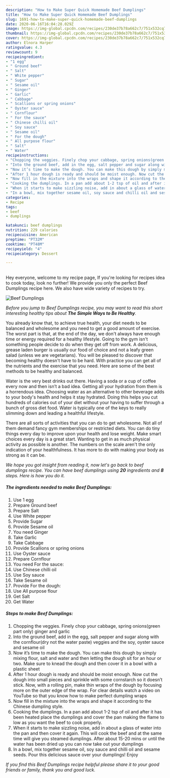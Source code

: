 ```yaml
---
description: "How to Make Super Quick Homemade Beef Dumplings"
title: "How to Make Super Quick Homemade Beef Dumplings"
slug: 1691-how-to-make-super-quick-homemade-beef-dumplings
date: 2020-06-16T16:04:28.029Z
image: https://img-global.cpcdn.com/recipes/230de37b78a662c7/751x532cq70/beef-dumplings-recipe-main-photo.jpg
thumbnail: https://img-global.cpcdn.com/recipes/230de37b78a662c7/751x532cq70/beef-dumplings-recipe-main-photo.jpg
cover: https://img-global.cpcdn.com/recipes/230de37b78a662c7/751x532cq70/beef-dumplings-recipe-main-photo.jpg
author: Elnora Harper
ratingvalue: 4.3
reviewcount: 9
recipeingredient:
- "1 egg"
- " Ground beef"
- " Salt"
- " White pepper"
- " Sugar"
- " Sesame oil"
- " Ginger"
- " Garlic"
- " Cabbage"
- " Scallions or spring onions"
- " Oyster sauce"
- " Cornflour"
- " For the sauce"
- " Chinese chilli oil"
- " Soy sauce"
- " Sesame oil"
- " For the dough"
- " All purpose flour"
- " Salt"
- " Water"
recipeinstructions:
- "Chopping the veggies. Finely chop your cabbage, spring onions(green part only) ginger and garlic"
- "Into the ground beef, add in the egg, salt pepper and sugar along with the cornflour(dry not the water paste) veggies and the soy, oyster sauce and sesame oil"
- "Now it’s time to make the dough. You can make this dough by simply mixing flour, salt and water and then letting the dough sit for an hour or two. Make sure to knead the dough and then cover it in a bowl with a plastic sheet"
- "After 1 hour dough is ready and should be moist enough. Now cut the dough into small pieces and sprinkle with some cornstarch so it doesn’t stick. Now, with a rolling pin, make thin wraps of the dough by focusing more on the outer edge of the wrap. For clear details watch a video on YouTube so that you know how to make perfect dumpling wraps"
- "Now fill in the mixture into the wraps and shape it according to the Chinese dumpling style."
- "Cooking the dumplings. In a pan add about 1-2 tsp of oil and after it has been heated place the dumplings and cover the pan making the flame to low as you want the beef to cook properly."
- "When it starts to make sizzling noise, add in about a glass of water into the pan and then cover it again. This will cook the beef and at the same time will give you steamed dumplings. After about 15-20 mins or until the water has been dried up you can now take out your dumplings"
- "In a bowl, mix together sesame oil, soy sauce and chilli oil and sesame seeds. Pour this delicious sauce over your dumplings! Enjoy"
categories:
- Recipe
tags:
- beef
- dumplings

katakunci: beef dumplings 
nutrition: 229 calories
recipecuisine: American
preptime: "PT32M"
cooktime: "PT48M"
recipeyield: "4"
recipecategory: Dessert

---
```

<br>
Hey everyone, welcome to my recipe page, If you're looking for recipes idea to cook today, look no further! We provide you only the perfect Beef Dumplings recipe here. We also have wide variety of recipes to try.
<br>


![Beef Dumplings](https://img-global.cpcdn.com/recipes/230de37b78a662c7/751x532cq70/beef-dumplings-recipe-main-photo.jpg)

<i>Before you jump to Beef Dumplings recipe, you may want to read this short interesting healthy tips about <strong>The Simple Ways to Be Healthy</strong>.</i>

You already know that, to achieve true health, your diet needs to be balanced and wholesome and you need to get a good amount of exercise. The worst part is that, at the end of the day, we don't always have enough time or energy required for a healthy lifestyle. Going to the gym isn't something people decide to do when they get off from work. A delicious, grease laden burger is usually our food of choice and not a leafy green salad (unless we are vegetarians). You will be pleased to discover that becoming healthy doesn't have to be hard. With practice you can get all of the nutrients and the exercise that you need. Here are some of the best methods to be healthy and balanced.

Water is the very best drinks out there. Having a soda or a cup of coffee every now and then isn’t a bad idea. Getting all your hydration from them is a horrendous idea. Choosing water as an alternative to other beverage adds to your body's health and helps it stay hydrated. Doing this helps you cut hundreds of calories out of your diet without your having to suffer through a bunch of gross diet food. Water is typically one of the keys to really slimming down and leading a healthful lifestyle.

There are all sorts of activities that you can do to get wholesome. Not all of them demand fancy gym memberships or restricted diets. You can do tiny things every day to improve upon your health and lose weight. Make smart choices every day is a great start. Wanting to get in as much physical activity as possible is another. The numbers on the scale aren't the only indication of your healthfulness. It has more to do with making your body as strong as it can be. 


<i>We hope you got insight from reading it, now let's go back to beef dumplings recipe. You can have beef dumplings using <strong>20</strong> ingredients and <strong>8</strong> steps. Here is how you do it.
</i>

##### The ingredients needed to make Beef Dumplings:

1. Use 1 egg
1. Prepare  Ground beef
1. Prepare  Salt
1. Use  White pepper
1. Provide  Sugar
1. Provide  Sesame oil
1. You need  Ginger
1. Take  Garlic
1. Take  Cabbage
1. Provide  Scallions or spring onions
1. Use  Oyster sauce
1. Prepare  Cornflour
1. You need  For the sauce:
1. Use  Chinese chilli oil
1. Use  Soy sauce
1. Take  Sesame oil
1. Provide  For the dough:
1. Use  All purpose flour
1. Get  Salt
1. Get  Water


##### Steps to make Beef Dumplings:

1. Chopping the veggies. Finely chop your cabbage, spring onions(green part only) ginger and garlic
1. Into the ground beef, add in the egg, salt pepper and sugar along with the cornflour(dry not the water paste) veggies and the soy, oyster sauce and sesame oil
1. Now it’s time to make the dough. You can make this dough by simply mixing flour, salt and water and then letting the dough sit for an hour or two. Make sure to knead the dough and then cover it in a bowl with a plastic sheet
1. After 1 hour dough is ready and should be moist enough. Now cut the dough into small pieces and sprinkle with some cornstarch so it doesn’t stick. Now, with a rolling pin, make thin wraps of the dough by focusing more on the outer edge of the wrap. For clear details watch a video on YouTube so that you know how to make perfect dumpling wraps
1. Now fill in the mixture into the wraps and shape it according to the Chinese dumpling style.
1. Cooking the dumplings. In a pan add about 1-2 tsp of oil and after it has been heated place the dumplings and cover the pan making the flame to low as you want the beef to cook properly.
1. When it starts to make sizzling noise, add in about a glass of water into the pan and then cover it again. This will cook the beef and at the same time will give you steamed dumplings. After about 15-20 mins or until the water has been dried up you can now take out your dumplings
1. In a bowl, mix together sesame oil, soy sauce and chilli oil and sesame seeds. Pour this delicious sauce over your dumplings! Enjoy


<i>If you find this Beef Dumplings recipe helpful please share it to your good friends or family, thank you and good luck.</i>
